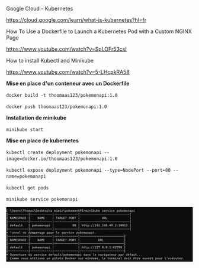 Google Cloud - Kubernetes 

<a href="https://cloud.google.com/learn/what-is-kubernetes?hl=fr "> https://cloud.google.com/learn/what-is-kubernetes?hl=fr </a>

How To Use a Dockerfile to Launch a Kubernetes Pod with a Custom NGINX Page

<a href="https://www.youtube.com/watch?v=SpLOFr53csI"> https://www.youtube.com/watch?v=SpLOFr53csI </a>

How to install Kubectl and Minikube

<a href="">https://www.youtube.com/watch?v=5-LHcpkRA58 </a>

**Mise en place d'un conteneur avec un Dockerfile**

`docker build -t thoomaas123/pokemonapi:1.0`

`docker push thoomaas123/pokemonapi:1.0`

**Installation de minikube**

`minikube start`

**Mise en place de kubernetes**

`kubectl create deployment pokemonapi --image=docker.io/thoomaas123/pokemonapi:1.0`

`kubectl expose deployment pokemonapi --type=NodePort --port=80 --name=pokemonapi`

`kubectl get pods`

`minikube service pokemonapi`

<img src="./pokemonAPI/img/minikube_launch.png"></img>
